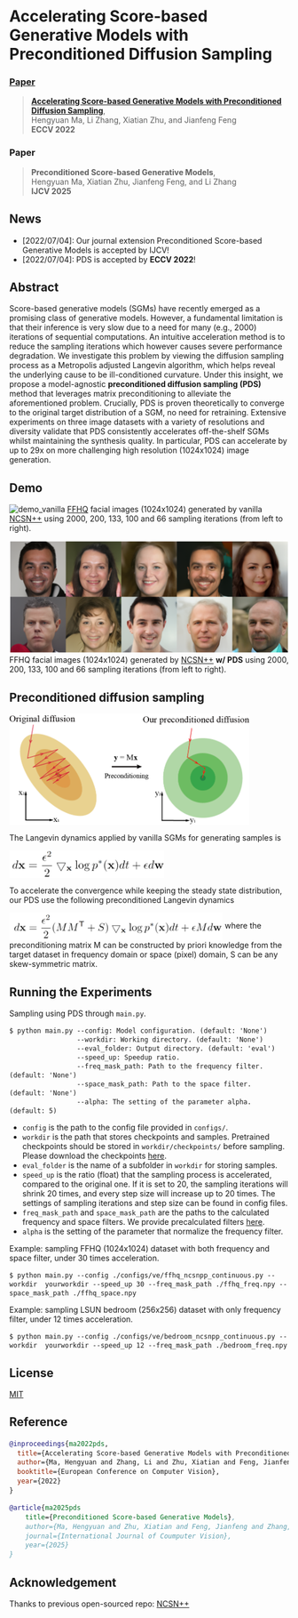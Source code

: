 # Accelerating Score-based Generative Models with Preconditioned Diffusion Sampling
###  [Paper](http://arxiv.org/abs/2207.02196)
> [**Accelerating Score-based Generative Models with Preconditioned Diffusion Sampling**](http://arxiv.org/abs/2207.02196),            
> Hengyuan Ma, Li Zhang, Xiatian Zhu, and Jianfeng Feng   
> **ECCV 2022**

###  Paper
> **Preconditioned Score-based Generative Models**,            
> Hengyuan Ma, Xiatian Zhu, Jianfeng Feng, and Li Zhang      
> **IJCV 2025**

## News
- [2022/07/04]: Our journal extension Preconditioned Score-based Generative Models is accepted by IJCV!
- [2022/07/04]: PDS is accepted by **ECCV 2022**!

## Abstract
Score-based generative models (SGMs) have recently emerged as a promising class of generative models. However, a fundamental limitation is that their inference is very slow due to a need for many (e.g., 2000) iterations of sequential computations. An intuitive acceleration method is to reduce the sampling iterations which however causes severe performance degradation. We investigate this problem by viewing the diffusion sampling process as a Metropolis adjusted Langevin algorithm, which helps reveal the underlying cause to be ill-conditioned curvature. Under this insight, we propose a model-agnostic **preconditioned diffusion sampling (PDS)** method that leverages matrix preconditioning to alleviate the aforementioned problem. Crucially, PDS is proven theoretically to converge to the original target distribution of a SGM, no need for retraining. Extensive experiments on three image datasets with a variety of resolutions and diversity validate that PDS consistently accelerates off-the-shelf SGMs whilst maintaining the synthesis quality. In particular, PDS can accelerate by up to 29x on more challenging high resolution (1024x1024) image generation.

## Demo
![demo_vanilla](src/ffhq_demo1.png)
[FFHQ](https://github.com/NVlabs/ffhq-dataset) facial images (1024x1024) generated by vanilla [NCSN++](https://github.com/yang-song/score_sde) using 2000,  200, 133, 100 and 66 sampling iterations (from left to right).

![demo_ours](src/ffhq_demo2.png)
FFHQ facial images (1024x1024) generated by [NCSN++](https://github.com/yang-song/score_sde) **w/ PDS** using 2000,  200, 133, 100 and 66 sampling iterations (from left to right).

## Preconditioned diffusion sampling

<img src="src/demo.png" height = "200"  align=center />

The Langevin dynamics applied by vanilla SGMs for generating samples is

<img src="src/Langevin_dynamics.png" height = "50"  align=center />

To accelerate the convergence while keeping the steady state distribution, our PDS use the following preconditioned Langevin dynamics

<img src="src/preconditioned_Langevin_dynamics.png" height = "50"  align=center />
where the preconditioning matrix M can be constructed by priori knowledge from the target dataset in frequency domain or space (pixel) domain, S can be any skew-symmetric matrix.


## Running the Experiments

Sampling using PDS through `main.py`.
```
$ python main.py --config: Model configuration. (default: 'None')
                 --workdir: Working directory. (default: 'None')
                 --eval_folder: Output directory. (default: 'eval')
                 --speed_up: Speedup ratio. 
                 --freq_mask_path: Path to the frequency filter. (default: 'None')
                 --space_mask_path: Path to the space filter. (default: 'None') 
                 --alpha: The setting of the parameter alpha. (default: 5)
```
* `config` is the path to the config file provided in `configs/`. 
* `workdir` is the path that stores checkpoints and samples. Pretrained checkpoints should be stored in `workdir/checkpoints/` before sampling. Please download the checkpoints [here](https://github.com/yang-song/score_sde_pytorch).
* `eval_folder` is the name of a subfolder in `workdir` for storing samples.
* `speed_up` is the ratio (float) that the sampling process is accelerated, compared to the original one. If it is set to 20, the sampling iterations will shrink 20 times, and every step size will increase up to 20 times. The settings of sampling iterations and step size can be found in config files.
* `freq_mask_path` and `space_mask_path` are the paths to the calculated frequency and space filters. We provide precalculated filters [here](https://drive.google.com/drive/folders/1HpDVij2jXRGo4Pi5M1BQbGjNquiZ0vgr?usp=sharing). 
* `alpha` is the setting of the parameter that normalize the frequency filter.


Example: sampling FFHQ (1024x1024) dataset with both frequency and space filter, under 30 times acceleration.
```
$ python main.py --config ./configs/ve/ffhq_ncsnpp_continuous.py --workdir  yourworkdir --speed_up 30 --freq_mask_path ./ffhq_freq.npy --space_mask_path ./ffhq_space.npy
```
Example: sampling LSUN bedroom (256x256) dataset with only frequency filter, under 12 times acceleration.
```
$ python main.py --config ./configs/ve/bedroom_ncsnpp_continuous.py --workdir  yourworkdir --speed_up 12 --freq_mask_path ./bedroom_freq.npy
```

## License

[MIT](LICENSE)
## Reference

```bibtex
@inproceedings{ma2022pds,
  title={Accelerating Score-based Generative Models with Preconditioned Diffusion Sampling},
  author={Ma, Hengyuan and Zhang, Li and Zhu, Xiatian and Feng, Jianfeng},
  booktitle={European Conference on Computer Vision},
  year={2022}
}
```

```bibtex
@article{ma2025pds
    title={Preconditioned Score-based Generative Models}, 
    author={Ma, Hengyuan and Zhu, Xiatian and Feng, Jianfeng and Zhang, Li},
    journal={International Journal of Coumputer Vision},
    year={2025}
}
```

## Acknowledgement
Thanks to previous open-sourced repo:
[NCSN++](https://github.com/yang-song/score_sde_pytorch)
